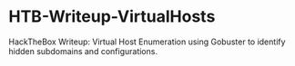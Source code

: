 # HTB-Writeup-VirtualHosts
HackTheBox Writeup: Virtual Host Enumeration using Gobuster to identify hidden subdomains and configurations.
